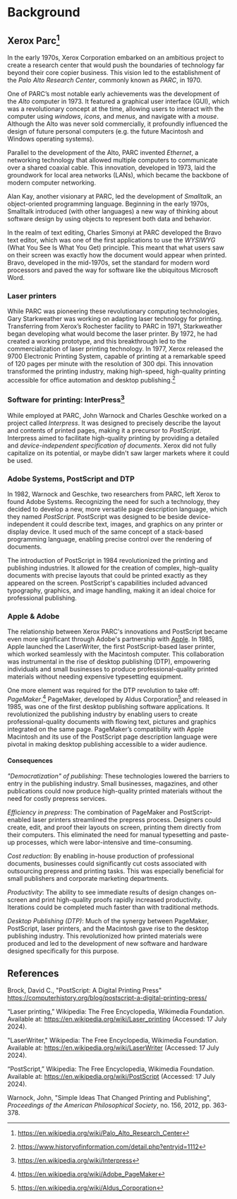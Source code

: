 # Background

## Xerox Parc[^parc]

In the early 1970s, Xerox Corporation embarked on an ambitious
project to create a research center that would push the
boundaries of technology far beyond their core copier business.
This vision led to the establishment of the
*Palo Alto Research Center*, commonly known as *PARC*, in 1970.

One of PARC’s most notable early achievements was the development
of the *Alto* computer in 1973. It featured a graphical user 
interface (GUI), which was a revolutionary concept at the time,
allowing users to interact with the computer using *windows*,
*icons*, and *menus*, and navigate with a *mouse*. Although
the Alto was never sold commercially, it profoundly influenced
the design of future personal computers (e.g. the future Macintosh
and Windows operating systems).

Parallel to the development of the Alto, PARC invented *Ethernet*,
a networking technology that allowed multiple computers to
communicate over a shared coaxial cable. This innovation,
developed in 1973, laid the groundwork for local area networks
(LANs), which became the backbone of modern computer networking.

Alan Kay, another visionary at PARC, led the development of
*Smalltalk*, an object-oriented programming language. Beginning
in the early 1970s, Smalltalk introduced (with other languages)
a new way of thinking about software design by using objects
to represent both data and behavior.

In the realm of text editing, Charles Simonyi at PARC developed
the Bravo text editor, which was one of the first applications
to use the *WYSIWYG* (What You See Is What You Get) principle.
This meant that what users saw on their screen was exactly how
the document would appear when printed. Bravo, developed in the
mid-1970s, set the standard for modern word processors and paved
the way for software like the ubiquitous Microsoft Word.

[^parc]: https://en.wikipedia.org/wiki/Palo_Alto_Research_Center

### Laser printers

While PARC was pioneering these revolutionary computing technologies,
Gary Starkweather was working on adapting laser technology for
printing. Transferring from Xerox’s Rochester facility to PARC
in 1971, Starkweather began developing what would become the
laser printer. By 1972, he had created a working prototype, and
this breakthrough led to the commercialization of laser printing
technology. In 1977, Xerox released the 9700 Electronic Printing
System, capable of printing at a remarkable speed of 120 pages
per minute with the resolution of 300 dpi. This innovation
transformed the printing industry, making high-speed, high-quality
printing accessible for office automation and desktop
publishing.[^printer]

[^printer]: https://www.historyofinformation.com/detail.php?entryid=1112

### Software for printing: InterPress[^interpress]

While employed at PARC, John Warnock and Charles Geschke worked
on a project called *Interpress*. It was designed to precisely
describe the layout and contents of printed pages, making it a
precursor to *PostScript*. Interpress aimed to facilitate
high-quality printing by providing a detailed and
*device-independent specification of documents*.
Xerox did not fully capitalize on its potential, or maybe
didn't saw larger markets where it could be used.

[^interpress]: https://en.wikipedia.org/wiki/Interpress

### Adobe Systems, PostScript and DTP

In 1982, Warnock and Geschke, two researchers from PARC,
left Xerox to found Adobe Systems. Recognizing the need for
such a technology, they decided to develop a new, more versatile
page description language, which they named *PostScript*.
PostScript was designed to be beside device-independent
it could describe text, images, and graphics on any printer or
display device. It used much of the same concept of a
stack-based programming language, enabling precise control
over the rendering of documents.

The introduction of PostScript in 1984 revolutionized the printing
and publishing industries. It allowed for the creation of complex,
high-quality documents with precise layouts that could be printed
exactly as they appeared on the screen. PostScript's capabilities
included advanced typography, graphics, and image handling, making
it an ideal choice for professional publishing.

### Apple & Adobe

The relationship between Xerox PARC's innovations and PostScript
became even more significant through Adobe's partnership with
[Apple](APPLE.md). In 1985, Apple launched the LaserWriter, the
first PostScript-based laser printer, which worked seamlessly
with the Macintosh computer. This collaboration was instrumental
in the rise of desktop publishing (DTP), empowering individuals
and small businesses to produce professional-quality printed
materials without needing expensive typesetting equipment.

One more element was required for the DTP revolution to take off:
*PageMaker*.[^pagemaker] PageMaker, developed by Aldus
Corporation[^aldus] and released in 1985, was one of the
first desktop publishing software applications.
It revolutionized the publishing industry by enabling users to
create professional-quality documents with flowing text, pictures
and graphics integrated on the same page. PageMaker’s compatibility
with Apple Macintosh and its use of the PostScript page description
language were pivotal in making desktop publishing accessible
to a wider audience.

[^pagemaker]: https://en.wikipedia.org/wiki/Adobe_PageMaker
[^aldus]: https://en.wikipedia.org/wiki/Aldus_Corporation


#### Consequences

*"Democratization" of publishing*: These technologies lowered the
barriers to entry in the publishing industry. Small businesses,
magazines, and other publications could now produce high-quality
printed materials without the need for costly prepress services.

*Efficiency in prepress*: The combination of PageMaker and
PostScript-enabled laser printers streamlined the prepress
process. Designers could create, edit, and proof their layouts
on screen, printing them directly from their computers. This
eliminated the need for manual typesetting and paste-up
processes, which were labor-intensive and time-consuming.

*Cost reduction*: By enabling in-house production of professional
documents, businesses could significantly cut costs associated
with outsourcing prepress and printing tasks. This was especially
beneficial for small publishers and corporate marketing departments.

*Productivity*: The ability to see immediate results of
design changes on-screen and print high-quality proofs rapidly
increased productivity. Iterations could be completed much faster
than with traditional methods.

*Desktop Publishing (DTP)*: Much of the synergy between PageMaker,
PostScript, laser printers, and the Macintosh gave rise to
the desktop publishing industry. This revolutionized how
printed materials were produced and led to the development
of new software and hardware designed specifically for this purpose.


## References

Brock, David C., "PostScript: A Digital Printing Press"
https://computerhistory.org/blog/postscript-a-digital-printing-press/

“Laser printing,” Wikipedia: The Free Encyclopedia, Wikimedia Foundation. Available at: https://en.wikipedia.org/wiki/Laser_printing (Accessed: 17 July 2024).

"LaserWriter," Wikipedia: The Free Encyclopedia, Wikimedia Foundation. Available at: https://en.wikipedia.org/wiki/LaserWriter  (Accessed: 17 July 2024).

“PostScript,” Wikipedia: The Free Encyclopedia, Wikimedia Foundation. Available at: https://en.wikipedia.org/wiki/PostScript (Accessed: 17 July 2024).

Warnock, John, "Simple Ideas That Changed Printing and Publishing", *Proceedings of the American Philosophical Society*, no. 156, 2012, pp. 363-378. 

